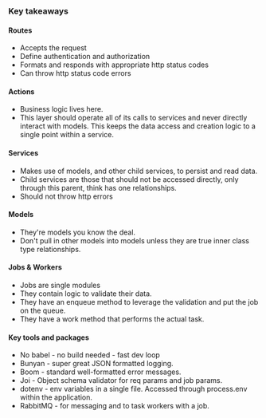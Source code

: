 ### Key takeaways

#### Routes
* Accepts the request  
* Define authentication and authorization     
* Formats and responds with appropriate http status codes
* Can throw http status code errors


#### Actions
* Business logic lives here.  
* This layer should operate all of its calls to services and never directly interact with models.  This keeps the data access and creation logic to a single point within a service.  


#### Services
* Makes use of models, and other child services, to persist and read data.
* Child services are those that should not be accessed directly, only through this parent, think has one relationships.
* Should not throw http errors

#### Models
* They're models you know the deal.
* Don't pull in other models into models unless they are true inner class type relationships.


#### Jobs & Workers
* Jobs are single modules
* They contain logic to validate their data.
* They have an enqueue method to leverage the validation and put the job on the queue.
* They have a work method that performs the actual task.
  

#### Key tools and packages

* No babel - no build needed - fast dev loop
* Bunyan - super great JSON formatted logging.
* Boom - standard well-formatted error messages.
* Joi - Object schema validator for req params and job params.
* dotenv - env variables in a single file.  Accessed through process.env within the application.
* RabbitMQ - for messaging and to task workers with a job.
